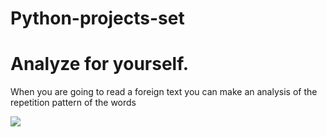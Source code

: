 # Python-projects-set

<h1>Analyze for yourself.</h1>

When you are going to read a foreign text you 
can make an analysis of the repetition pattern 
of the words

 ![](C:\Users\Nilson\Documents\Python\imagem)


